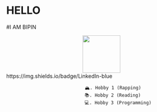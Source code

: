 # HELLO 
#I AM BIPIN

<div id="header" align="center">
  <img src="https://media.giphy.com/media/M9gbBd9nbDrOTu1Mqx/giphy.gif" width="100"/>
</div>
https://img.shields.io/badge/LinkedIn-blue

                                 🏔. Hobby 1 (Rapping)  
                                 📚. Hobby 2 (Reading)  
                                 💻. Hobby 3 (Programming) 
